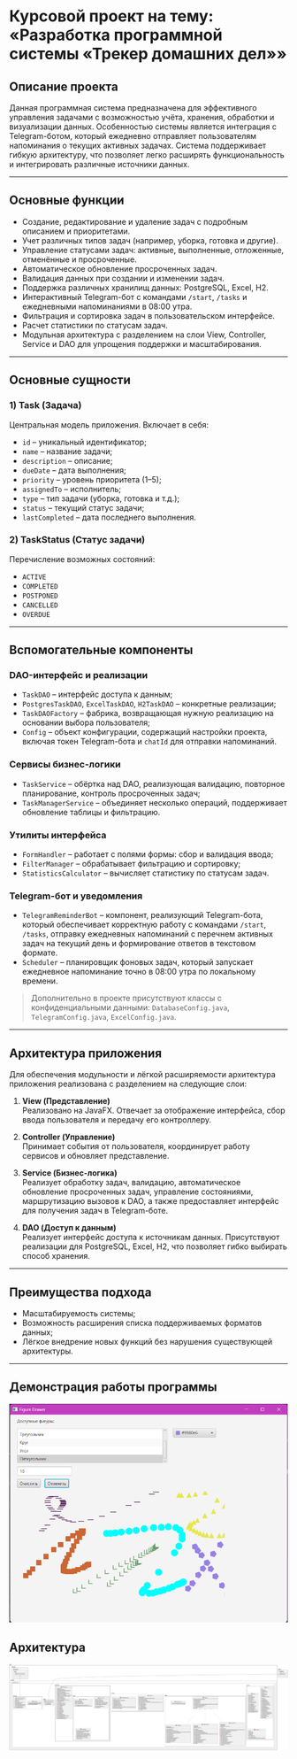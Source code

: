 # Курсовой проект на тему: «Разработка программной системы «Трекер домашних дел»»

## Описание проекта

Данная программная система предназначена для эффективного управления задачами с возможностью учёта, хранения, обработки и визуализации данных. Особенностью системы является интеграция с Telegram-ботом, который ежедневно отправляет пользователям напоминания о текущих активных задачах. Система поддерживает гибкую архитектуру, что позволяет легко расширять функциональность и интегрировать различные источники данных.

---

## Основные функции

- Создание, редактирование и удаление задач с подробным описанием и приоритетами.
- Учет различных типов задач (например, уборка, готовка и другие).
- Управление статусами задач: активные, выполненные, отложенные, отменённые и просроченные.
- Автоматическое обновление просроченных задач.
- Валидация данных при создании и изменении задач.
- Поддержка различных хранилищ данных: PostgreSQL, Excel, H2.
- Интерактивный Telegram-бот с командами `/start`, `/tasks` и ежедневными напоминаниями в 08:00 утра.
- Фильтрация и сортировка задач в пользовательском интерфейсе.
- Расчет статистики по статусам задач.
- Модульная архитектура с разделением на слои View, Controller, Service и DAO для упрощения поддержки и масштабирования.

---

## Основные сущности

### 1) Task (Задача)

Центральная модель приложения. Включает в себя:

- `id` – уникальный идентификатор;
- `name` – название задачи;
- `description` – описание;
- `dueDate` – дата выполнения;
- `priority` – уровень приоритета (1–5);
- `assignedTo` – исполнитель;
- `type` – тип задачи (уборка, готовка и т.д.);
- `status` – текущий статус задачи;
- `lastCompleted` – дата последнего выполнения.

### 2) TaskStatus (Статус задачи)

Перечисление возможных состояний:

- `ACTIVE`
- `COMPLETED`
- `POSTPONED`
- `CANCELLED`
- `OVERDUE`

---

## Вспомогательные компоненты

### DAO-интерфейс и реализации

- `TaskDAO` – интерфейс доступа к данным;
- `PostgresTaskDAO`, `ExcelTaskDAO`, `H2TaskDAO` – конкретные реализации;
- `TaskDAOFactory` – фабрика, возвращающая нужную реализацию на основании выбора пользователя;
- `Config` – объект конфигурации, содержащий настройки проекта, включая токен Telegram-бота и `chatId` для отправки напоминаний.

### Сервисы бизнес-логики

- `TaskService` – обёртка над DAO, реализующая валидацию, повторное планирование, контроль просроченных задач;
- `TaskManagerService` – объединяет несколько операций, поддерживает обновление таблицы и фильтрацию.

### Утилиты интерфейса

- `FormHandler` – работает с полями формы: сбор и валидация ввода;
- `FilterManager` – обрабатывает фильтрацию и сортировку;
- `StatisticsCalculator` – вычисляет статистику по статусам задач.

### Telegram-бот и уведомления

- `TelegramReminderBot` – компонент, реализующий Telegram-бота, который обеспечивает корректную работу с командами `/start`, `/tasks`, отправку ежедневных напоминаний с перечнем активных задач на текущий день и формирование ответов в текстовом формате.
- `Scheduler` – планировщик фоновых задач, который запускает ежедневное напоминание точно в 08:00 утра по локальному времени.

> Дополнительно в проекте присутствуют классы с конфиденциальными данными: `DatabaseConfig.java`, `TelegramConfig.java`, `ExcelConfig.java`.

---

## Архитектура приложения

Для обеспечения модульности и лёгкой расширяемости архитектура приложения реализована с разделением на следующие слои:

1. **View (Представление)**  
   Реализовано на JavaFX. Отвечает за отображение интерфейса, сбор ввода пользователя и передачу его контроллеру.

2. **Controller (Управление)**  
   Принимает события от пользователя, координирует работу сервисов и обновляет представление.

3. **Service (Бизнес-логика)**  
   Реализует обработку задач, валидацию, автоматическое обновление просроченных задач, управление состояниями, маршрутизацию вызовов к DAO, а также предоставляет интерфейс для получения задач в Telegram-боте.

4. **DAO (Доступ к данным)**  
   Реализует интерфейс доступа к источникам данных. Присутствуют реализации для PostgreSQL, Excel, H2, что позволяет гибко выбирать способ хранения.

---

## Преимущества подхода

- Масштабируемость системы;
- Возможность расширения списка поддерживаемых форматов данных;
- Лёгкое внедрение новых функций без нарушения существующей архитектуры.

---

## Демонстрация работы программы
![Рабочее окно программы](https://github.com/23yulia03/Task2/blob/develop/img/screenshot.png)

## Архитектура
![Вывод на экран Диаграммы Классов](https://github.com/23yulia03/hometracker_kurs/blob/main/diagram_package.png)
